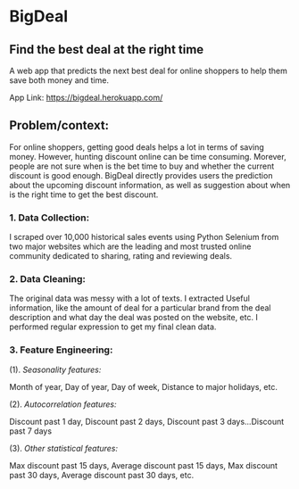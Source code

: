 # BigDeal
## Find the best deal at the right time
A web app that predicts the next best deal for online shoppers to help them save both money and time.

App Link: https://bigdeal.herokuapp.com/

## Problem/context:
For online shoppers, getting good deals helps a lot in terms of saving money. However, hunting discount online can be time consuming. Morever, people are not sure when is the bet time to buy and whether the current discount is good enough. BigDeal directly provides users the prediction about the upcoming discount information, as well as suggestion about when is the right time to get the best discount. 
### 1. Data Collection:
I scraped over 10,000 historical sales events using Python Selenium from two major websites which are the leading and most trusted online community dedicated to sharing, rating and reviewing deals. 
### 2. Data Cleaning:
The original data was messy with a lot of texts. I extracted Useful information, like the amount of deal for a particular brand from the deal description and what day the deal was posted on the website, etc. I performed regular expression to get my final clean data.
### 3. Feature Engineering:
(1). *Seasonality features:*

Month of year, Day of year, Day of week, Distance to major holidays, etc.

(2). *Autocorrelation features:*

Discount past 1 day, Discount past 2 days, Discount past 3 days...Discount past 7 days

(3). *Other statistical features:*

Max discount past 15 days, Average discount past 15 days, Max discount past 30 days, Average discount past 30 days, etc.


